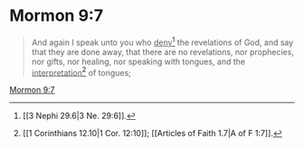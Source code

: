 # Mormon 9:7

> And again I speak unto you who <u>deny</u>[^a] the revelations of God, and say that they are done away, that there are no revelations, nor prophecies, nor gifts, nor healing, nor speaking with tongues, and the <u>interpretation</u>[^b] of tongues;

[Mormon 9:7](https://www.churchofjesuschrist.org/study/scriptures/bofm/morm/9?lang=eng&id=p7#p7)


[^a]: [[3 Nephi 29.6|3 Ne. 29:6]].  
[^b]: [[1 Corinthians 12.10|1 Cor. 12:10]]; [[Articles of Faith 1.7|A of F 1:7]].  
